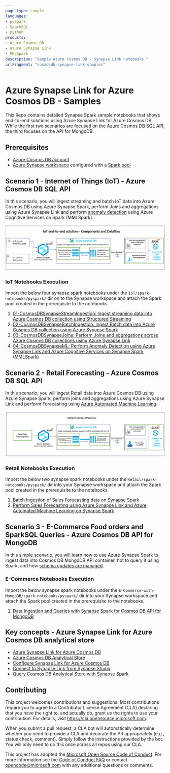 ```yaml
---
page_type: sample
languages:
- pySpark
- SparkSQL
- python
products:
- Azure Cosmos DB
- Azure Synapse Link
- MMLSpark
description: "Sample Azure Cosmos DB - Synapse Link notebooks "
urlFragment: "cosmosdb-synapse-link-samples"
---
```


# Azure Synapse Link for Azure Cosmos DB - Samples

This Repo contains detailed Synapse Spark sample notebooks that shows end-to-end solutions using Azure Synapse Link for Azure Cosmos DB. While the first two scenarios are focused on the Azure Cosmos DB SQL API, the third focuses on the API for MongoDB.

## Prerequisites

* [Azure Cosmos DB account](https://docs.microsoft.com/azure/cosmos-db/create-cosmosdb-resources-portal)
* [Azure Synapse workspace](https://docs.microsoft.com/azure/synapse-analytics/quickstart-create-workspace) configured with a [Spark pool](https://docs.microsoft.com/azure/synapse-analytics/quickstart-create-apache-spark-pool)

## Scenario 1 - Internet of Things (IoT) - Azure Cosmos DB SQL API

In this scenario, you will ingest streaming and batch IoT data into Azure Cosmos DB using Azure Synapse Spark, perform Joins and aggregations using Azure Synapse Link and perform [anomaly detection](https://azure.microsoft.com/services/cognitive-services/anomaly-detector/) using Azure Cognitive Services on Spark (MMLSpark).

![IoT-components-dataflow](images/dataflow.PNG)

### IoT Notebooks Execution

Import the below four synapse spark notebooks under the `IoT/spark-notebooks/pyspark/` dir on to the Synapse workspace and attach the Spark pool created in the prerequisite to the notebooks.

1. [01-CosmosDBSynapseStreamIngestion: Ingest streaming data into Azure Cosmos DB collection using Structured Streaming](IoT/spark-notebooks/pyspark/01-CosmosDBSynapseStreamIngestion.ipynb)
1. [02-CosmosDBSynapseBatchIngestion: Ingest Batch data into Azure Cosmos DB collection using Azure Synapse Spark](IoT/spark-notebooks/pyspark/02-CosmosDBSynapseBatchIngestion.ipynb)
1. [03-CosmosDBSynapseJoins: Perform Joins and aggregations across Azure Cosmos DB collections using Azure Synapse Link](IoT/spark-notebooks/pyspark/03-CosmosDBSynapseJoins.ipynb)
1. [04-CosmosDBSynapseML: Perform Anomaly Detection using Azure Synapse Link and Azure Cognitive Services on Synapse Spark (MMLSpark)](IoT/spark-notebooks/pyspark/04-CosmosDBSynapseML.ipynb)

## Scenario 2 - Retail Forecasting - Azure Cosmos DB SQL API

In this scenario, you will ingest Retail data into Azure Cosmos DB using Azure Synapse Spark, perform joins and aggregations using Azure Synapse Link and perform Forecasting using [Azure Automated Machine Learning](https://docs.microsoft.com/azure/machine-learning/concept-automated-ml).

![IoT-components-dataflow](images/pipeline.PNG)

### Retail Notebooks Execution

Import the below two synapse spark notebooks under the `Retail/spark-notebooks/pyspark/` dir into your Synapse workspace and attach the Spark pool created in the prerequisite to the notebooks.

1. [Batch Ingestion of Sales Forecasting data on Synapse Spark](Retail/spark-notebooks/pyspark/1CosmoDBSynapseSparkBatchIngestion.ipynb)
1. [Perform Sales Forecasting using Azure Synapse Link and Azure Automated Machine Learning on Synapse Spark](Retail/spark-notebooks/pyspark/2SalesForecastingWithAML.ipynb)

## Scenario 3 - E-Commerce Food orders and SparkSQL Queries - Azure Cosmos DB API for MongoDB

In this simple scenario, you will learn how to use Azure Synapse Spark to ingest data into Cosmos DB MongoDB API container, hot to query it using Spark, and how [schema updates are managed](https://docs.microsoft.com/azure/cosmos-db/analytical-store-introduction#analytical-schema).

### E-Commerce Notebooks Execution

Import the below synapse spark notebooks under the `E-Commerce-with-MongoDB/spark-notebooks/pyspark/` dir into your Synapse workspace and attach the Spark pool created in the prerequisite to the notebooks.

1. [Data Ingestion and Queries with Synapse Spark for Cosmos DB API for MongoDB](E-Commerce-with-MongoDB/spark-notebooks/pyspark/01-CosmosDBSynapseMongoDB.ipynb)

## Key concepts - Azure Synapse Link for Azure Cosmos DB analytical store

* [Azure Synapse Link for Azure Cosmos DB](https://docs.microsoft.com/azure/cosmos-db/synapse-link)
* [Azure Cosmos DB Analytical Store](https://review.docs.microsoft.com/azure/cosmos-db/analytical-store-introduction?branch=release-build-cosmosdb)
* [Configure Synapse Link for Azure Cosmos DB](https://docs.microsoft.com/azure/cosmos-db/synapse-link-frequently-asked-questions)
* [Connect to Synapse Link from Synapse Studio](https://docs.microsoft.com/azure/synapse-analytics/synapse-link/how-to-connect-synapse-link-cosmos-db?branch=release-build-synapse)
* [Query Cosmos DB Analytical Store with Synapse Spark](https://docs.microsoft.com/azure/synapse-analytics/synapse-link/how-to-query-analytical-store-spark?branch=release-build-synapse)

## Contributing

This project welcomes contributions and suggestions.  Most contributions require you to agree to a
Contributor License Agreement (CLA) declaring that you have the right to, and actually do, grant us
the rights to use your contribution. For details, visit https://cla.opensource.microsoft.com.

When you submit a pull request, a CLA bot will automatically determine whether you need to provide
a CLA and decorate the PR appropriately (e.g., status check, comment). Simply follow the instructions
provided by the bot. You will only need to do this once across all repos using our CLA.

This project has adopted the [Microsoft Open Source Code of Conduct](https://opensource.microsoft.com/codeofconduct/).
For more information see the [Code of Conduct FAQ](https://opensource.microsoft.com/codeofconduct/faq/) or
contact [opencode@microsoft.com](mailto:opencode@microsoft.com) with any additional questions or comments.
